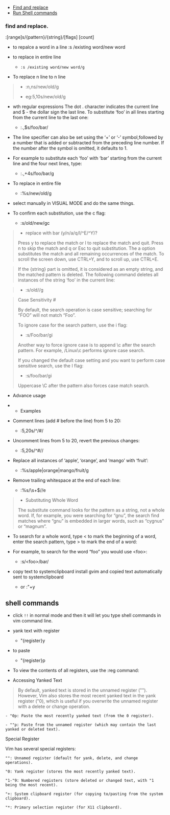 - [Find and replace](#find-and-replace.)
- [Run Shell commands](#shell-commands)

### find and replace.
:[range]s/{pattern}/{string}/[flags] [count]

- to repalce a word in a line 
:s /existing word/new word

- to replace in entire line 

    - `:s /existing word/new word/g`

- To replace n line to n line 
>    - :n,ns/new/old/g
>
>   - eg:5,10s/new/old/g

- wth regular expressions
The dot . character indicates the current line and $ - the dollar sign the last line.
To substitute ‘foo’ in all lines starting from the current line to the last one:

    - :.,$s/foo/bar/

- The line specifier can also be set using the ‘+’ or ‘-’ symbol,followed by a number that is added or subtracted from the preceding line number. If the number after the symbol is omitted, it defaults to 1.

- For example to substitute each ‘foo’ with ‘bar’ starting from the current line and the four next lines, type:

    - :.,+4s/foo/bar/g

- To replace in entire file
    - :%s/new/old/g

- select manually in VISUAL MODE	and do the same things.

- To confirm each substitution, use the c flag:

    - :s/old/new/gc

>- replace with bar (y/n/a/q/l/^E/^Y)?
>
>Press y to replace the match or l to replace the match and quit. Press n to skip the match and q or Esc to quit substitution.
The a option substitutes the match and all remaining occurrences of the match.
To scroll the screen down, use CTRL+Y, and to scroll up, use CTRL+E.

> If the {string} part is omitted, it is considered as an empty string, and the matched pattern is deleted.
The following command deletes all instances of the string ‘foo’ in the current line:

>   - :s/old//g

> Case Sensitivity #
>
> By default, the search operation is case sensitive; searching for “FOO” will not match “Foo”.
>
> To ignore case for the search pattern, use the i flag:
>
> - :s/Foo/bar/gi
>
> Another way to force ignore case is to append \c after the search pattern. For example, /Linux\c performs ignore case search.
>
>If you changed the default case setting and you want to perform case sensitive search, use the I flag:
>
> - :s/foo/bar/gi
>
>Uppercase \C after the pattern also forces case match search.


- Advance usage

- - Examples

- Comment lines (add # before the line) from 5 to 20:

    - :5,20s/^/#/

- Uncomment lines from 5 to 20, revert the previous changes:

    - :5,20s/^#//

- Replace all instances of ‘apple’, ‘orange’, and ‘mango’ with ‘fruit’:

    - :%s/apple\|orange\|mango/fruit/g

- Remove trailing whitespace at the end of each line:

     - :%s/\s\+$//e

>- Substituting Whole Word
>
>The substitute command looks for the pattern as a string, not a whole word. If, for example, you were searching for “gnu”, the search find matches where “gnu” is embedded in larger words, such as “cygnus” or “magnum”.

- To search for a whole word, type \< to mark the beginning of a word, enter the search pattern, type \> to mark the end of a word:

- For example, to search for the word “foo” you would use \<foo\>:

    - :s/\<foo\>/bar/

- copy text to systemclipboard
install gvim and copied text automatically sent to  systemclipboard	
    - or :"+y


## shell commands

- click `!!` in normal mode and then it will let you type shell commands in vim command line.

- yank text with register
    - "{register}y
- to paste
    - "{register}p
- To view the contents of all registers, use the :reg command:

- Accessing Yanked Text

> By default, yanked text is stored in the unnamed register (""). However, Vim also stores the most recent yanked text in the yank register ("0), which is useful if you overwrite the unnamed register with a delete or change operation.

    - "0p: Paste the most recently yanked text (from the 0 register).

    - ""p: Paste from the unnamed register (which may contain the last yanked or deleted text).

Special Register

Vim has several special registers:

    "": Unnamed register (default for yank, delete, and change operations).

    "0: Yank register (stores the most recently yanked text).

    "1-"9: Numbered registers (store deleted or changed text, with "1 being the most recent).

    "+: System clipboard register (for copying to/pasting from the system clipboard).

    "*: Primary selection register (for X11 clipboard).

